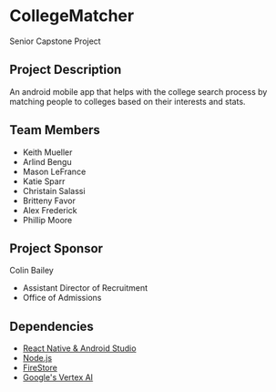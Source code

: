 # CollegeMatcher
Senior Capstone Project 

## Project Description
An android mobile app that helps with the college search process by matching people to colleges based on their interests and stats. 

## Team Members
* Keith Mueller
* Arlind Bengu
* Mason LeFrance
* Katie Sparr
* Christain Salassi
* Britteny Favor
* Alex Frederick
* Phillip Moore

## Project Sponsor
Colin Bailey
* Assistant Director of Recruitment
* Office of Admissions

## Dependencies
* [React Native & Android Studio](https://reactnative.dev/docs/set-up-your-environment?platform=android)
* [Node.js](https://nodejs.org/en/download/prebuilt-installer/current)
* [FireStore](https://firebase.google.com/docs/firestore)
* [Google's Vertex AI](https://cloud.google.com/vertex-ai)
